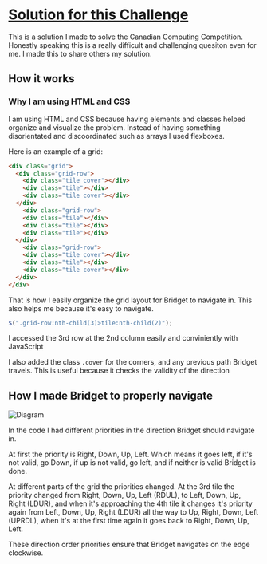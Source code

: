 # [Solution for this Challenge](https://dmoj.ca/problem/ccc05j4)

This is a solution I made to solve the Canadian Computing Competition. Honestly speaking this is a really difficult and challenging quesiton even for me. I made this to share others my solution.

## How it works

### Why I am using HTML and CSS
I am using HTML and CSS because having elements and classes helped organize and visualize the problem. Instead of having something disorientated and discoordinated such as arrays I used flexboxes.

Here is an example of a grid:
```html
<div class="grid">
  <div class="grid-row">
    <div class="tile cover"></div>
    <div class="tile"></div>
    <div class="tile cover"></div>
  </div>
    <div class="grid-row">
    <div class="tile"></div>
    <div class="tile"></div>
    <div class="tile"></div>
  </div>
    <div class="grid-row">
    <div class="tile cover"></div>
    <div class="tile"></div>
    <div class="tile cover"></div>
  </div>
</div>
```
That is how I easily organize the grid layout for Bridget to navigate in. This also helps me because it's easy to navigate.

```javascript
$(".grid-row:nth-child(3)>tile:nth-child(2)");
```

I accessed the 3rd row at the 2nd column easily and conviniently with JavaScript 

I also added the class `.cover` for the corners, and any previous path Bridget travels. This is useful because it checks the validity of the direction

## How I made Bridget to properly navigate

![Diagram](https://i.imgur.com/r7x60l7.png)

In the code I had different priorities in the direction Bridget should navigate in. 

At first the priority is Right, Down, Up, Left. Which means it goes left, if it's not valid, go Down, if up is not valid, go left, and if neither is valid Bridget is done. 

At different parts of the grid the priorities changed. At the 3rd tile the priority changed from Right, Down, Up, Left (RDUL), to Left, Down, Up, Right (LDUR), and when it's approaching the 4th tile it changes it's priority again from Left, Down, Up, Right (LDUR) all the way to Up, Right, Down, Left (UPRDL), when it's at the first time again it goes back to Right, Down, Up, Left. 

These direction order priorities ensure that Bridget navigates on the edge clockwise. 
